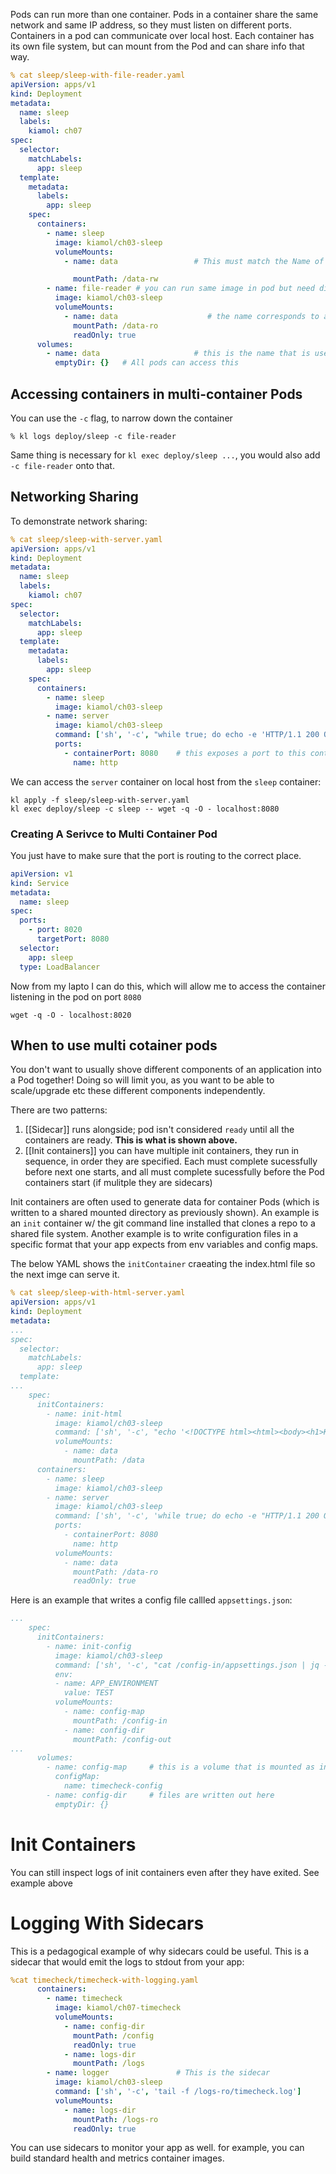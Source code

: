 Pods can run more than one container.  Pods in a container share the same network and same IP address, so they must listen on different ports.   Containers in a pod can communicate over local host.  Each container has its own file system, but can mount from the Pod and can share info that way. 


```yaml
% cat sleep/sleep-with-file-reader.yaml                                                                                              
apiVersion: apps/v1
kind: Deployment
metadata:
  name: sleep
  labels:
    kiamol: ch07
spec:
  selector:
    matchLabels:
      app: sleep
  template:
    metadata:
      labels:
        app: sleep
    spec:
      containers:
        - name: sleep
          image: kiamol/ch03-sleep
          volumeMounts:
            - name: data                 # This must match the Name of a Volume.

              mountPath: /data-rw
        - name: file-reader # you can run same image in pod but need different name.  You usually wouldnt do this.
          image: kiamol/ch03-sleep 
          volumeMounts:
            - name: data                    # the name corresponds to a volume
              mountPath: /data-ro
              readOnly: true
      volumes:
        - name: data                     # this is the name that is used to mount
          emptyDir: {}   # All pods can access this
```


## Accessing containers in multi-container Pods

You can use the `-c` flag, to narrow down the container

```
% kl logs deploy/sleep -c file-reader
```

Same thing is necessary for `kl exec deploy/sleep ...`, you would also add `-c file-reader` onto that. 


## Networking Sharing

To demonstrate network sharing:

```yaml
% cat sleep/sleep-with-server.yaml                                                                                                   
apiVersion: apps/v1
kind: Deployment
metadata:
  name: sleep
  labels:
    kiamol: ch07
spec:
  selector:
    matchLabels:
      app: sleep
  template:
    metadata:
      labels:
        app: sleep
    spec:
      containers:
        - name: sleep
          image: kiamol/ch03-sleep
        - name: server
          image: kiamol/ch03-sleep
          command: ['sh', '-c', "while true; do echo -e 'HTTP/1.1 200 OK\nContent-Type: text/plain\nContent-Length: 7\n\nkiamol' | nc -l -p 8080; done"]
          ports:
            - containerPort: 8080    # this exposes a port to this container.
              name: http
```

We can access the `server` container on local host from the `sleep` container:

```
kl apply -f sleep/sleep-with-server.yaml
kl exec deploy/sleep -c sleep -- wget -q -O - localhost:8080
```

### Creating A Serivce to Multi Container Pod

You just have to make sure that the port is routing to the correct place. 

```yaml
apiVersion: v1
kind: Service
metadata:
  name: sleep
spec:
  ports:
	- port: 8020
	  targetPort: 8080
  selector:
    app: sleep
  type: LoadBalancer
```

Now from my lapto I can do this, which will allow me to access the container listening in the pod on port `8080`

```
wget -q -O - localhost:8020
```

## When to use multi cotainer pods

You don't want to usually shove different components of an application into a Pod together!  Doing so will limit you, as you want to be able to scale/upgrade etc these different components independently.  

There are two patterns:

1. [[Sidecar]]  runs alongside; pod isn't considered `ready` until all the containers are ready.  **This is what is shown above.**
2. [[Init containers]]  you can have multiple init containers, they run in sequence, in order they are specified.  Each must complete sucessfully before next one starts, and all must complete sucessfully before the Pod  containers start (if mulitple they are sidecars) 


Init containers are often used to generate data for container Pods (which is written to a shared mounted directory as previously shown).  An example is an `init` container w/ the git command line installed that clones a repo to a shared file system.   Another example is to write configuration files in a specific format that your app expects from env variables and config maps. 

The below YAML shows the `initContainer` craeating the index.html file so the next imge can serve it.   

```yaml
% cat sleep/sleep-with-html-server.yaml                                                                                              
apiVersion: apps/v1
kind: Deployment
metadata:
...
spec:
  selector:
    matchLabels:
      app: sleep
  template:
...
    spec:
      initContainers:
        - name: init-html
          image: kiamol/ch03-sleep
          command: ['sh', '-c', "echo '<!DOCTYPE html><html><body><h1>KIAMOL Ch07</h1></body></html>' > /data/index.html"]
          volumeMounts:
            - name: data
              mountPath: /data
      containers:
        - name: sleep
          image: kiamol/ch03-sleep
        - name: server
          image: kiamol/ch03-sleep
          command: ['sh', '-c', 'while true; do echo -e "HTTP/1.1 200 OK\nContent-Type: text/html\nContent-Length: 62\n\n$(cat /data-ro/index.html)" | nc -l -p 8080; done']
          ports:
            - containerPort: 8080
              name: http
          volumeMounts:
            - name: data
              mountPath: /data-ro
              readOnly: true
```


Here is an example that writes a config file callled `appsettings.json`:

```yaml
...
    spec:
      initContainers:
        - name: init-config
          image: kiamol/ch03-sleep
          command: ['sh', '-c', "cat /config-in/appsettings.json | jq --arg APP_ENV \"$APP_ENVIRONMENT\" '.Application.Environment=$APP_ENV' > /config-out/appsettings.json"]
          env:
          - name: APP_ENVIRONMENT
            value: TEST
          volumeMounts:
            - name: config-map
              mountPath: /config-in
            - name: config-dir
              mountPath: /config-out
...
      volumes:
        - name: config-map     # this is a volume that is mounted as input
          configMap:
            name: timecheck-config
        - name: config-dir     # files are written out here
          emptyDir: {}
```

# Init Containers

You can still inspect logs of init containers even after they have exited.  See example above

# Logging With Sidecars

This is a pedagogical example of why sidecars could be useful.   This is a sidecar that would emit the logs to stdout from your app:

```yaml
%cat timecheck/timecheck-with-logging.yaml
      containers:
        - name: timecheck
          image: kiamol/ch07-timecheck
          volumeMounts:
            - name: config-dir
              mountPath: /config
              readOnly: true
            - name: logs-dir
              mountPath: /logs
        - name: logger               # This is the sidecar
          image: kiamol/ch03-sleep
          command: ['sh', '-c', 'tail -f /logs-ro/timecheck.log']
          volumeMounts:
            - name: logs-dir
              mountPath: /logs-ro
              readOnly: true
```


You can use sidecars to monitor your app as well.  for example, you can build standard health and metrics container images. 

